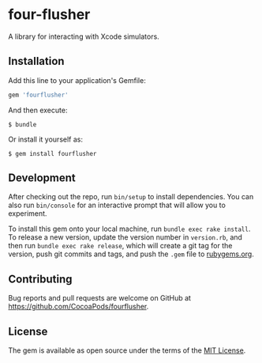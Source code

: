 # four-flusher

A library for interacting with Xcode simulators.

## Installation

Add this line to your application's Gemfile:

```ruby
gem 'fourflusher'
```

And then execute:

    $ bundle

Or install it yourself as:

    $ gem install fourflusher

## Development

After checking out the repo, run `bin/setup` to install dependencies. You can also run `bin/console` for an interactive prompt that will allow you to experiment.

To install this gem onto your local machine, run `bundle exec rake install`. To release a new version, update the version number in `version.rb`, and then run `bundle exec rake release`, which will create a git tag for the version, push git commits and tags, and push the `.gem` file to [rubygems.org](https://rubygems.org).

## Contributing

Bug reports and pull requests are welcome on GitHub at https://github.com/CocoaPods/fourflusher.

## License

The gem is available as open source under the terms of the [MIT License](http://opensource.org/licenses/MIT).
